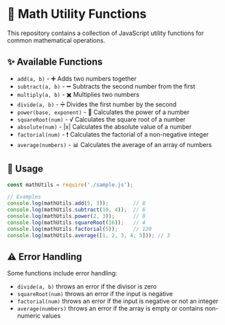 # 🧮 Math Utility Functions

This repository contains a collection of JavaScript utility functions for common mathematical operations.

## ✨ Available Functions

- `add(a, b)` - ➕ Adds two numbers together
- `subtract(a, b)` - ➖ Subtracts the second number from the first
- `multiply(a, b)` - ✖️ Multiplies two numbers
- `divide(a, b)` - ➗ Divides the first number by the second
- `power(base, exponent)` - 🔼 Calculates the power of a number
- `squareRoot(num)` - √ Calculates the square root of a number
- `absolute(num)` - |x| Calculates the absolute value of a number
- `factorial(num)` - ❗ Calculates the factorial of a non-negative integer
- `average(numbers)` - 📊 Calculates the average of an array of numbers

## 🚀 Usage

```javascript
const mathUtils = require('./sample.js');

// Examples
console.log(mathUtils.add(5, 3));        // 8
console.log(mathUtils.subtract(10, 4));  // 6
console.log(mathUtils.power(2, 3));      // 8
console.log(mathUtils.squareRoot(16));   // 4
console.log(mathUtils.factorial(5));     // 120
console.log(mathUtils.average([1, 2, 3, 4, 5])); // 3
```

## ⚠️ Error Handling

Some functions include error handling:
- `divide(a, b)` throws an error if the divisor is zero
- `squareRoot(num)` throws an error if the input is negative
- `factorial(num)` throws an error if the input is negative or not an integer
- `average(numbers)` throws an error if the array is empty or contains non-numeric values

